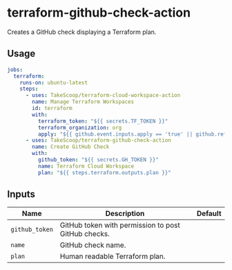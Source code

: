 # terraform-github-check-action

Creates a GitHub check displaying a Terraform plan.

## Usage

```yaml
jobs:
  terraform:
    runs-on: ubuntu-latest
    steps:
      - uses: TakeScoop/terraform-cloud-workspace-action
        name: Manage Terraform Workspaces
        id: terraform
        with:
          terraform_token: "${{ secrets.TF_TOKEN }}"
          terraform_organization: org 
          apply: "${{ github.event.inputs.apply == 'true' || github.ref == format('refs/heads/{0}', github.event.repository.default_branch) }}"
      - uses: TakeScoop/terraform-github-check-action
        name: Create GitHub Check
        with:
          github_token: "${{ secrets.GH_TOKEN }}"
          name: Terraform Cloud Workspace
          plan: "${{ steps.terraform.outputs.plan }}"
```

## Inputs

| Name | Description | Default |
| --- | --- | --- |
| `github_token` | GitHub token with permission to post GitHub checks. | |
| `name` | GitHub check name. | |
| `plan` | Human readable Terraform plan. | |
